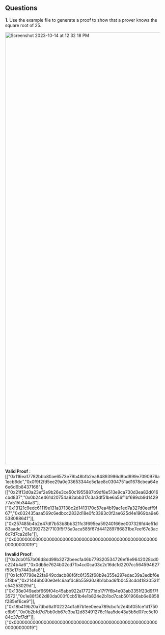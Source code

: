 ## Questions

**1**. Use the example file to generate a proof to show that a
prover knows the square root of 25.


<img width="1401" alt="Screenshot 2023-10-14 at 12 32 18 PM" src="https://github.com/mansijoshi17/Zk-Bootcamp/assets/54347081/5cfaeeb7-6369-4f5d-aec3-ebba82c73caa">


**Valid Proof** : [["0x116ea17782bbb80ae6573e79b48bfb2ea84893986d8bd899e7090976a1ecb6dc","0x0f9f2fd5ee29a0c03653344c5e1ae8c0304751ad1678cbea64e6e6d6b8437168"],[["0x21f13d0a23ef2e9b26e3ce50c1955887b9df8e513e9ca730d3ea82d016cbd837","0x0b24e461d20754a92abb317c3a3df51be6a56f1bf699cb9d142977a515b344a3"],["0x13121c9edc61119e131a37138c2d1413170c57ea4b19ac1ed7a327d0eeff9f67","0x032435aaa569c6edbcc2832d18e0fc3393c0f2ae625d4e1969ba9e6538088641"]],["0x257485b4b2e47df7b53b8bb321fc3f695ea59240166ee007326fd4e51d83aade","0x2392732f7103f5f75a0aca585f67d441289786831be7eef67e3ac6c7d7ca2d1e"]],["0x0000000000000000000000000000000000000000000000000000000000000019"]

**Invalid Proof**:
[["0x2cb0157b06d8dd99b3272beecfa46b779320534726ef8e9642028cd0c224b4a6","0x0db5e7624b02cd71b4cd0ca03c2c16dc1d2207cc564594627f53c17b7443afa6"],[["0x1cf07798e22fa949cdacb88f6fc6f352f68b9e355e297edac39a3edbf6e5f8be","0x21446b030e0e1c6aafdc8b55930a8b1bbad6fb0c53cdd41830531fc54253029d"],["0x138e049aebf669f04c45abb922a177271db17f7f6b4e03ab3351f23d9f7f3572","0x1e88f362d80da000f0cb51b4e1b824e2b1bd7cab501966ab6e6858f285ef6ce9"]],["0x18b419b20a7dbd6a1f02224d1a97b1ee0eea789cbcfc2e4bf05fce1d1750c8b9","0x0b2bfd7d7bb0db67c3ba12d83491276c1faa5de43a5b5d07ec5c1084c37cf7df"]],["0x0000000000000000000000000000000000000000000000000000000000000019"]